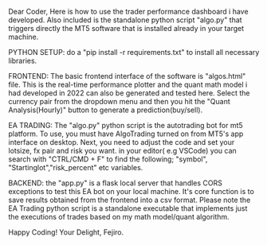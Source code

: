 Dear Coder,
Here is how to use the trader performance dashboard i have developed.
Also included is the standalone python script "algo.py" that triggers
directly the MT5 software that is installed already in your target machine.

PYTHON SETUP:
do a "pip install -r requirements.txt" to install all necessary libraries.

FRONTEND:
The basic frontend interface of the software is "algos.html" file.
This is the real-time performance plotter and the quant math model
i had developed in 2022 can also be generated and tested here.
Select the currency pair from the dropdown menu and then you hit
the "Quant Analysis(Hourly)" button to generate a prediction(buy/sell).

EA TRADING:
The "algo.py" python script is the autotrading bot for mt5 platform.
To use, you must have AlgoTrading turned on from MT5's app interface on desktop.
Next, you need to adjust the code and set your lotsize, fx pair and risk you want.
in your editor( e.g VSCode) you can search with "CTRL/CMD + F" to find the following;
"symbol", "Startinglot","risk_percent" etc variables.

BACKEND:
the "app.py" is a flask local server that handles CORS exceptions to test this
EA bot on your local machine. It's core function is to save results obtained
from the frontend into a csv format. Please note the EA Trading python script
is a standalone executable that implements just the executions of trades based
on my math model/quant algorithm.

Happy Coding!
Your Delight,
Fejiro.
